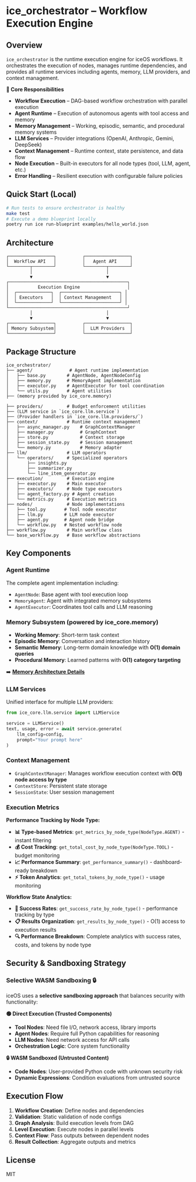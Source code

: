 # ice_orchestrator – Workflow Execution Engine

## Overview

`ice_orchestrator` is the runtime execution engine for iceOS workflows. It orchestrates the execution of nodes, manages runtime dependencies, and provides all runtime services including agents, memory, LLM providers, and context management.

**🎯 Core Responsibilities**
* **Workflow Execution** – DAG-based workflow orchestration with parallel execution
* **Agent Runtime** – Execution of autonomous agents with tool access and memory
* **Memory Management** – Working, episodic, semantic, and procedural memory systems
* **LLM Services** – Provider integrations (OpenAI, Anthropic, Gemini, DeepSeek)
* **Context Management** – Runtime context, state persistence, and data flow
* **Node Execution** – Built-in executors for all node types (tool, LLM, agent, etc.)
* **Error Handling** – Resilient execution with configurable failure policies

## Quick Start (Local)
```bash
# Run tests to ensure orchestrator is healthy
make test
# Execute a demo blueprint locally
poetry run ice run-blueprint examples/hello_world.json
```

## Architecture

```
┌─────────────────┐          ┌─────────────────┐
│  Workflow API   │          │   Agent API     │
└────────┬────────┘          └────────┬────────┘
         │                            │
         ▼                            ▼
┌─────────────────────────────────────────────┐
│           Execution Engine                  │
│  ┌─────────────┐  ┌──────────────────────┐ │
│  │ Executors   │  │ Context Management   │ │
│  └─────────────┘  └──────────────────────┘ │
└─────────────────────────────────────────────┘
         │                            │
         ▼                            ▼
┌─────────────────┐          ┌─────────────────┐
│ Memory Subsystem│          │  LLM Providers  │
└─────────────────┘          └─────────────────┘
```

## Package Structure

```
ice_orchestrator/
├── agent/              # Agent runtime implementation
│   ├── base.py        # AgentNode, AgentNodeConfig
│   ├── memory.py      # MemoryAgent implementation
│   ├── executor.py    # AgentExecutor for tool coordination
│   └── utils.py       # Agent utilities
├── (memory provided by ice_core.memory)

├── providers/         # Budget enforcement utilities
├── (LLM service in `ice_core.llm.service`)
├── (Provider handlers in `ice_core.llm.providers/`)
├── context/           # Runtime context management
│   ├── async_manager.py    # GraphContextManager
│   ├── manager.py          # GraphContext
│   ├── store.py            # Context storage
│   ├── session_state.py    # Session management
│   └── memory.py           # Memory adapter
├── llm/               # LLM operators
│   └── operators/     # Specialized operators
│       ├── insights.py
│       ├── summarizer.py
│       └── line_item_generator.py
├── execution/         # Execution engine
│   ├── executor.py    # Main executor
│   ├── executors/     # Node type executors
│   ├── agent_factory.py # Agent creation
│   └── metrics.py     # Execution metrics
├── nodes/             # Node implementations
│   ├── tool.py       # Tool node executor
│   ├── llm.py        # LLM node executor
│   ├── agent.py      # Agent node bridge
│   └── workflow.py   # Nested workflow node
├── workflow.py        # Main workflow class
└── base_workflow.py   # Base workflow abstractions
```

## Key Components

### Agent Runtime
The complete agent implementation including:
- `AgentNode`: Base agent with tool execution loop
- `MemoryAgent`: Agent with integrated memory subsystems
- `AgentExecutor`: Coordinates tool calls and LLM reasoning

### Memory Subsystem (powered by ice_core.memory)

- **Working Memory**: Short-term task context
- **Episodic Memory**: Conversation and interaction history  
- **Semantic Memory**: Long-term domain knowledge with **O(1) domain queries**
- **Procedural Memory**: Learned patterns with **O(1) category targeting**



➡️ **[Memory Architecture Details](../ice_core/memory/README.md)**

### LLM Services
Unified interface for multiple LLM providers:
```python
from ice_core.llm.service import LLMService

service = LLMService()
text, usage, error = await service.generate(
    llm_config=config,
    prompt="Your prompt here"
)
```

### Context Management

- `GraphContextManager`: Manages workflow execution context with **O(1) node access by type**
- `ContextStore`: Persistent state storage
- `SessionState`: User session management



### Execution Metrics


**Performance Tracking by Node Type:**
- **📊 Type-based Metrics**: `get_metrics_by_node_type(NodeType.AGENT)` - instant filtering
- **💰 Cost Tracking**: `get_total_cost_by_node_type(NodeType.TOOL)` - budget monitoring
- **📈 Performance Summary**: `get_performance_summary()` - dashboard-ready breakdown
- **⚡ Token Analytics**: `get_total_tokens_by_node_type()` - usage monitoring

**Workflow State Analytics:**
- **🎯 Success Rates**: `get_success_rate_by_node_type()` - performance tracking by type
- **📋 Results Organization**: `get_results_by_node_type()` - O(1) access to execution results
- **🔍 Performance Breakdown**: Complete analytics with success rates, costs, and tokens by node type

## Security & Sandboxing Strategy

### Selective WASM Sandboxing 🔒

iceOS uses a **selective sandboxing approach** that balances security with functionality:

**🟢 Direct Execution (Trusted Components)**
- **Tool Nodes**: Need file I/O, network access, library imports
- **Agent Nodes**: Require full Python capabilities for reasoning
- **LLM Nodes**: Need network access for API calls
- **Orchestration Logic**: Core system functionality

**🔒 WASM Sandboxed (Untrusted Content)**
- **Code Nodes**: User-provided Python code with unknown security risk
- **Dynamic Expressions**: Condition evaluations from untrusted source

## Execution Flow

1. **Workflow Creation**: Define nodes and dependencies
2. **Validation**: Static validation of node configs
3. **Graph Analysis**: Build execution levels from DAG
4. **Level Execution**: Execute nodes in parallel levels
5. **Context Flow**: Pass outputs between dependent nodes
6. **Result Collection**: Aggregate outputs and metrics

## License
MIT 